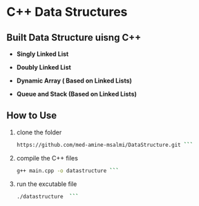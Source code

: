 # C++ Data Structures 

## Built Data Structure uisng C++

- **Singly Linked List**

- **Doubly Linked List**

- **Dynamic Array ( Based on Linked Lists)**

- **Queue and Stack (Based on Linked Lists)**

## How to Use 

1. clone the folder 
     ```bash
     https://github.com/med-amine-msalmi/DataStructure.git ```
2. compile the C++ files
     ```bash 
     g++ main.cpp -o datastructure ```
3. run the excutable file
     ```bash     
     ./datastructure  ```

